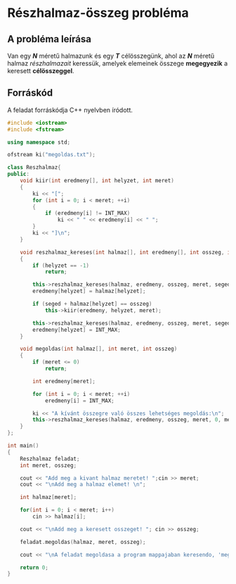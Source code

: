 # Részhalmaz-összeg probléma

## A probléma leírása
Van egy ***N*** méretű halmazunk és egy ***T*** célösszegünk, ahol az ***N*** méretű halmaz _részhalmazait_ keressük, amelyek elemeinek összege **megegyezik** a keresett **célösszeggel**.

## Forráskód
A feladat forráskódja C++ nyelvben íródott.
```c++
#include <iostream>
#include <fstream>

using namespace std;

ofstream ki("megoldas.txt");

class Reszhalmaz{
public:
    void kiir(int eredmeny[], int helyzet, int meret)
    {
        ki << "[";
        for (int i = 0; i < meret; ++i)
        {
            if (eredmeny[i] != INT_MAX)
                ki << " " << eredmeny[i] << " ";
        }
        ki << "]\n";
    }

	void reszhalmaz_kereses(int halmaz[], int eredmeny[], int osszeg, int meret, int seged, int helyzet)
	{
		if (helyzet == -1)
			return;

		this->reszhalmaz_kereses(halmaz, eredmeny, osszeg, meret, seged, helyzet - 1);
		eredmeny[helyzet] = halmaz[helyzet];

		if (seged + halmaz[helyzet] == osszeg)
			this->kiir(eredmeny, helyzet, meret);

		this->reszhalmaz_kereses(halmaz, eredmeny, osszeg, meret, seged + halmaz[helyzet], helyzet - 1);
		eredmeny[helyzet] = INT_MAX;
	}

	void megoldas(int halmaz[], int meret, int osszeg)
	{
		if (meret <= 0)
			return;

		int eredmeny[meret];

		for (int i = 0; i < meret; ++i)
			eredmeny[i] = INT_MAX;

		ki << "A kívánt összegre való összes lehetséges megoldás:\n";
		this->reszhalmaz_kereses(halmaz, eredmeny, osszeg, meret, 0, meret - 1);
	}
};

int main()
{
	Reszhalmaz feladat;
	int meret, osszeg;

	cout << "Add meg a kivant halmaz meretet! ";cin >> meret;
	cout << "\nAdd meg a halmaz elemet! \n";

	int halmaz[meret];

	for(int i = 0; i < meret; i++)
        cin >> halmaz[i];

    cout << "\nAdd meg a keresett osszeget! "; cin >> osszeg;

	feladat.megoldas(halmaz, meret, osszeg);

	cout << "\nA feladat megoldasa a program mappajaban keresendo, 'megoldas.txt' nev alatt! \n";

	return 0;
}

```
